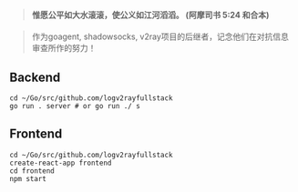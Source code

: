 > #### 惟愿公平如大水滚滚，使公义如江河滔滔。 (阿摩司书 5:24 和合本)

> 作为goagent, shadowsocks, v2ray项目的后继者，记念他们在对抗信息审查所作的努力！


## Backend

```
cd ~/Go/src/github.com/logv2rayfullstack
go run . server # or go run ./ s
```

## Frontend

```
cd ~/Go/src/github.com/logv2rayfullstack
create-react-app frontend
cd frontend
npm start
```
